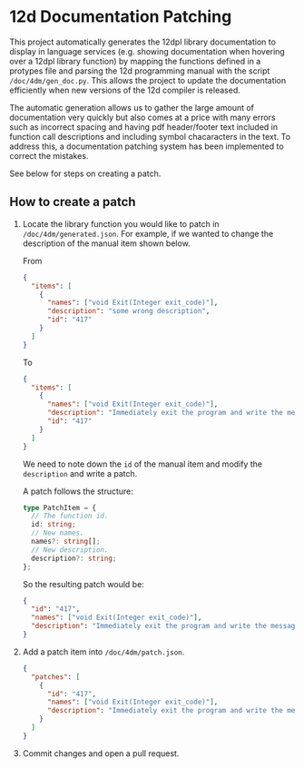 # 12d Documentation Patching

This project automatically generates the 12dpl library documentation to display
in language services (e.g. showing documentation when hovering over a 12dpl
library function) by mapping the functions defined in a protypes file and
parsing the 12d programming manual with the script `/doc/4dm/gen_doc.py`. This
allows the project to update the documentation efficiently when new versions of
the 12d compiler is released.

The automatic generation allows us to gather the large amount of documentation
very quickly but also comes at a price with many errors such as incorrect spacing
and having pdf header/footer text included in function call descriptions and
including symbol chacaracters in the text. To address this, a documentation
patching system has been implemented to correct the mistakes.

See below for steps on creating a patch.

## How to create a patch

1. Locate the library function you would like to patch in
   `/doc/4dm/generated.json`. For example, if we wanted to
   change the description of the manual item shown below.

   From

   ```json
   {
     "items": [
       {
         "names": ["void Exit(Integer exit_code)"],
         "description": "some wrong description",
         "id": "417"
       }
     ]
   }
   ```

   To

   ```json
   {
     "items": [
       {
         "names": ["void Exit(Integer exit_code)"],
         "description": "Immediately exit the program and write the message macro exited with code exit_code to the information/error message area of the macro console panel.",
         "id": "417"
       }
     ]
   }
   ```

   We need to note down the `id` of the manual item and modify the `description`
   and write a patch.

   A patch follows the structure:

   ```typescript
   type PatchItem = {
     // The function id.
     id: string;
     // New names.
     names?: string[];
     // New description.
     description?: string;
   };
   ```

   So the resulting patch would be:

   ```json
   {
     "id": "417",
     "names": ["void Exit(Integer exit_code)"],
     "description": "Immediately exit the program and write the message macro exited with code exit_code to the information/error message area of the macro console panel."
   }
   ```

2. Add a patch item into `/doc/4dm/patch.json`.

   ```json
   {
     "patches": [
       {
         "id": "417",
         "names": ["void Exit(Integer exit_code)"],
         "description": "Immediately exit the program and write the message macro exited with code exit_code to the information/error message area of the macro console panel."
       }
     ]
   }
   ```

3. Commit changes and open a pull request.
